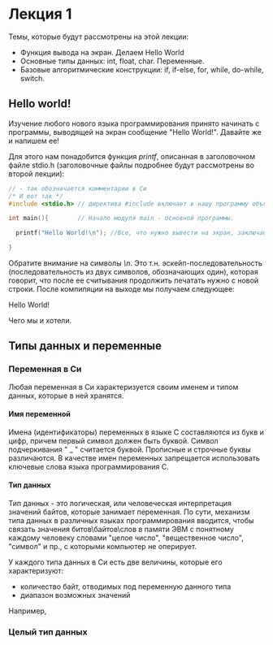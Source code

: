 # Лекция 1

Темы, которые будут рассмотрены на этой лекции:
- Функция вывода на экран. Делаем Hello World
- Основные типы данных: int, float, char. Переменные.
- Базовые алгоритмические конструкции: if, if-else, for, while, do-while, switch.

## Hello world!

Изучение любого нового языка программирования принято начинать с программы, выводящей на экран сообщение "Hello World!". Давайте же и напишем ее!

Для этого нам понадобится функция *printf*, описанная в заголовочном файле stdio.h (заголовочные файлы подробнее будут рассмотрены во второй лекции):

```C
// - так обозначается комментарии в Си
/* И вот так */
#include <stdio.h> // директива #include включает в нашу программу объявления функций из заголовочного файла stdio.h  

int main(){        // Начало модуля main - основной программы.

  printf("Hello World!\n"); //Все, что нужно вывести на экран, заключается в двойные кавычки.

}
```
Обратите внимание на символы *\n*. Это т.н. эскейп-последовательность (последовательность из двух символов, обозначающих один), которая говорит, что после ее считывания продолжить печатать нужно с новой строки. 
После компиляции на выходе мы получаем следующее:


Hello World!

 
Чего мы и хотели.

## Типы данных и переменные

### Переменная в Си

Любая переменная в Си характеризуется своим именем и типом данных, которые в ней хранятся.

#### Имя переменной

Имена (идентификаторы) переменных в языке С составляются из букв и цифр, причем первый символ должен быть буквой. Символ подчеркивания " _ " считается буквой. Прописные и строчные буквы различаются. В качестве имен переменных запрещается использовать ключевые слова языка программирования С.

#### Тип данных

Тип данных - это логическая, или человеческая интерпретация значений байтов, которые занимает переменная. По сути, механизм типа данных в различных языках программирования вводится, чтобы связать значения битов\байтов\слов в памяти ЭВМ с понятному каждому человеку словами "целое число", "вещественное число", "символ" и пр., с которыми компьютер не оперирует.

У каждого типа данных в Си есть две величины, которые его характеризуют:
- количество байт, отводимых под переменную данного типа
- диапазон возможных значений

Например, 

### Целый тип данных






